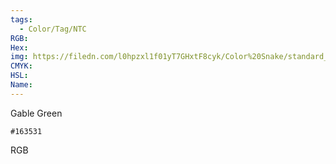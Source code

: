 ```yaml
---
tags:
  - Color/Tag/NTC
RGB:
Hex:
img: https://filedn.com/l0hpzxl1f01yT7GHxtF8cyk/Color%20Snake/standard_csv_to_svg//163531.svg
CMYK:
HSL:
Name:
---
```

Gable Green
```palette
#163531
```
RGB
